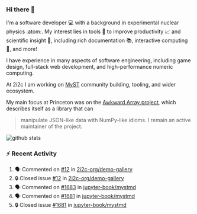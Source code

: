 ### Hi there 👋 

I'm a software developer 💻 with a background in experimental nuclear physics :atom:. My interest lies in tools :wrench: to improve productivity :chart_with_upwards_trend: and scientific insight :telescope:, including rich documentation 📚, interactive computing 🧮, and more! 

I have experience in many aspects of software engineering, including game design, full-stack web development, and high-performance numeric computing. 

At 2i2c I am working on [MyST](https://github.com/jupyter-book/mystmd) community building, tooling, and wider ecosystem. 

My main focus at Princeton was on the [Awkward Array project](awkward-array.org/), which describes itself as a library that can 
> manipulate JSON-like data with NumPy-like idioms. I remain an active maintainer of the project. 

![github stats](https://github-readme-stats.vercel.app/api?username=agoose77&show_icons=true&hide_rank=true&hide_title=true&bg_color=30,e76445,904e95&text_color=efe3ec&icon_color=efe3ec)
<!--
**agoose77/agoose77** is a ✨ _special_ ✨ repository because its `README.md` (this file) appears on your GitHub profile.

Here are some ideas to get you started:

- 🔭 I’m currently working on ...
- 🌱 I’m currently learning ...
- 👯 I’m looking to collaborate on ...
- 🤔 I’m looking for help with ...
- 💬 Ask me about ...
- 📫 How to reach me: ...
- 😄 Pronouns: ...
- ⚡ Fun fact: ...
-->

### :zap: Recent Activity

<!--START_SECTION:activity-->
1. 🗣 Commented on [#12](https://github.com/2i2c-org/demo-gallery/issues/12#issuecomment-2506273283) in [2i2c-org/demo-gallery](https://github.com/2i2c-org/demo-gallery)
2. 🔒 Closed issue [#12](https://github.com/2i2c-org/demo-gallery/issues/12) in [2i2c-org/demo-gallery](https://github.com/2i2c-org/demo-gallery)
3. 🗣 Commented on [#1683](https://github.com/jupyter-book/mystmd/issues/1683#issuecomment-2504310855) in [jupyter-book/mystmd](https://github.com/jupyter-book/mystmd)
4. 🗣 Commented on [#1681](https://github.com/jupyter-book/mystmd/issues/1681#issuecomment-2504017920) in [jupyter-book/mystmd](https://github.com/jupyter-book/mystmd)
5. 🔒 Closed issue [#1681](https://github.com/jupyter-book/mystmd/issues/1681) in [jupyter-book/mystmd](https://github.com/jupyter-book/mystmd)
<!--END_SECTION:activity-->
